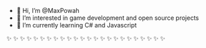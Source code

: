 - 👋 Hi, I’m @MaxPowah
- 👀 I’m interested in game development and open source projects
- 🌱 I’m currently learning C# and Javascript


✨ ✨ ✨ ✨ ✨ ✨ ✨ ✨ ✨ ✨ ✨ ✨ ✨ ✨ ✨ ✨ ✨ ✨ ✨ ✨ ✨ ✨ ✨ ✨

